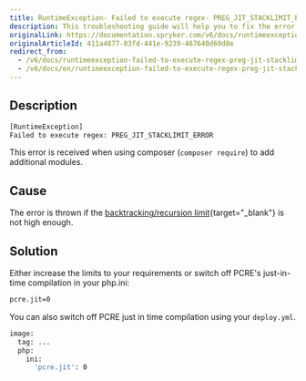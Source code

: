 ```yaml
---
title: RuntimeException- Failed to execute regex- PREG_JIT_STACKLIMIT_ERROR
description: This troubleshooting guide will help you to fix the error `RuntimeException- Failed to execute regex- PREG_JIT_STACKLIMIT_ERROR`.
originalLink: https://documentation.spryker.com/v6/docs/runtimeexception-failed-to-execute-regex-preg-jit-stacklimit-error
originalArticleId: 411a4877-03fd-441e-9239-467640d69d8e
redirect_from:
  - /v6/docs/runtimeexception-failed-to-execute-regex-preg-jit-stacklimit-error
  - /v6/docs/en/runtimeexception-failed-to-execute-regex-preg-jit-stacklimit-error
---
```


## Description
```bash
[RuntimeException]                                  
Failed to execute regex: PREG_JIT_STACKLIMIT_ERROR
```

This error is received when using composer (`composer require`) to add additional modules.

## Cause
The error is thrown if the [backtracking/recursion limit](https://www.php.net/manual/en/pcre.configuration.php){target="_blank"} is not high enough.

## Solution
Either increase the limits to your requirements or switch off PCRE's just-in-time compilation in your php.ini:
```bash
pcre.jit=0
```
You can also switch off PCRE just in time compilation using your `deploy.yml`.
```bash
image:
  tag: ...
  php:
    ini:
      'pcre.jit': 0
```




